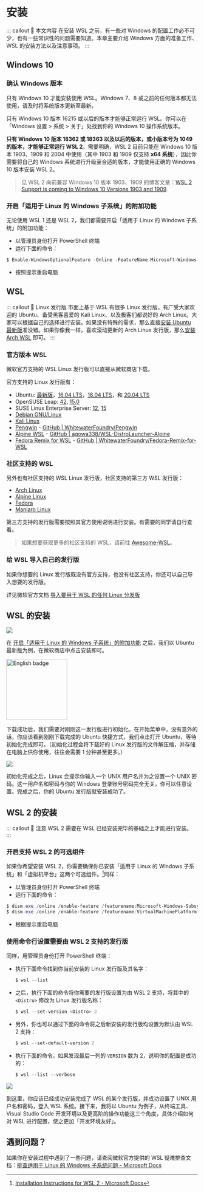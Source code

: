 # 安装

::: callout 🍫 本文内容
在安装 WSL 之前，有一些对 Windows 的配置工作必不可少，也有一些常识性的问题需要知道。本章主要介绍 Windows 方面的准备工作、WSL 的安装方法以及注意事项。
:::

## Windows 10

### 确认 Windows 版本

只有 Windows 10 才能安装使用 WSL。Windows 7、8 或之前的任何版本都无法使用，请及时将系统版本更新至最新。

只有 Windows 10 版本 16215 或以后的版本才能够正常运行 WSL。你可以在「Windows 设置 > 系统 > 关于」处找到你的 Windows 10 操作系统版本。

**只有 Windows 10 版本 18362 或 18363 以及以后的版本，或小版本号为 1049 的版本，才能够正常运行 WSL 2**。需要明确，WSL 2 目前只能在 Windows 10 版本 1903、1909 和 2004 中使用（其中 1903 和 1909 仅支持 **x64 系统**），因此你需要将自己的 Windows 系统进行升级至合适的版本，才能使用正确的 Windows 10 版本安装 WSL 2。

> 见 WSL 2 向前兼容 Windows 10 版本 1903、1909 的博客文章：[WSL 2 Support is coming to Windows 10 Versions 1903 and 1909](https://devblogs.microsoft.com/commandline/wsl-2-support-is-coming-to-windows-10-versions-1903-and-1909/).

### 开启「适用于 Linux 的 Windows 子系统」的附加功能

无论使用 WSL 1 还是 WSL 2，我们都需要开启「适用于 Linux 的 Windows 子系统」的附加功能：

- 以管理员身份打开 PowerShell 终端
- 运行下面的命令：

```powershell
$ Enable-WindowsOptionalFeature -Online -FeatureName Microsoft-Windows-Subsystem-Linux
```

- 按照提示重启电脑

## WSL

::: callout 🍰 Linux 发行版
市面上基于 WSL 有很多 Linux 发行版，有广受大家欢迎的 Ubuntu、备受黑客喜爱的 Kali Linux、以及极客们都说好的 Arch Linux。大家可以根据自己的选择进行安装。如果没有特殊的需求，那么直接[安装 Ubuntu 最新版](https://www.microsoft.com/store/productId/9NBLGGH4MSV6)准没错。如果你像我一样，喜欢滚动更新的 Arch Linux 发行版，那么[安装 Arch WSL](https://github.com/yuk7/ArchWSL) 即可。
:::

### 官方版本 WSL

微软官方支持的 WSL Linux 发行版可以直接从微软商店下载。

官方支持的 Linux 发行版有：

- Ubuntu: [最新版](https://www.microsoft.com/store/productId/9NBLGGH4MSV6)，[16.04 LTS](https://www.microsoft.com/store/productId/9PJN388HP8C9)，[18.04 LTS](https://www.microsoft.com/store/productId/9N9TNGVNDL3Q)，和 [20.04 LTS](https://www.microsoft.com/p/ubuntu-2004-lts/9n6svws3rx71)
- OpenSUSE Leap: [42](https://www.microsoft.com/store/productId/9NJVJTS82TJX), [15.0](https://www.microsoft.com/store/productId/9N1TB6FPVJ8C)
- SUSE Linux Enterprise Server: [12](https://www.microsoft.com/store/productId/9P32MWBH6CNS), [15](https://www.microsoft.com/store/productId/9PMW35D7FNLX)
- [Debian GNU/Linux](https://www.microsoft.com/store/productId/9MSVKQC78PK6)
- [Kali Linux](https://www.microsoft.com/store/productId/9PKR34TNCV07)
- [Pengwin](https://www.microsoft.com/store/productId/9NV1GV1PXZ6P) - [GitHub | WhitewaterFoundry/Pengwin](https://github.com/WhitewaterFoundry/Pengwin)<Badge text="付费"/>
- [Alpine WSL](https://www.microsoft.com/store/productId/9P804CRF0395) - [GitHub | agowa338/WSL-DistroLauncher-Alpine](https://github.com/agowa338/WSL-DistroLauncher-Alpine)
- [Fedora Remix for WSL](https://www.microsoft.com/en-us/p/fedora-remix-for-wsl/9n6gdm4k2hnc) - [GitHub | WhitewaterFoundry/Fedora-Remix-for-WSL](https://github.com/WhitewaterFoundry/Fedora-Remix-for-WSL) <Badge text="付费"/>

### 社区支持的 WSL

另外也有社区支持的 WSL Linux 发行版，社区支持的第三方 WSL 发行版：

- [Arch Linux](https://github.com/yuk7/ArchWSL)
- [Alpine Linux](https://github.com/yuk7/AlpineWSL)
- [Fedora](https://github.com/yosukes-dev/FedoraWSL)
- [Manjaro Linux](https://github.com/sileshn/ManjaroWSL)

第三方支持的发行版需要按照其官方使用说明进行安装。有需要的同学请自行查看。

> 如果想要获取更多的社区支持的 WSL，请前往 [Awesome-WSL](https://github.com/sirredbeard/Awesome-WSL#unofficial-distributions)。

### 给 WSL 导入自己的发行版

如果你想要的 Linux 发行版既没有官方支持，也没有社区支持，你还可以自己导入想要的发行版。

详见微软官方文档 [导入要用于 WSL 的任何 Linux 分发版](https://docs.microsoft.com/zh-cn/windows/wsl/use-custom-distro)

## WSL 的安装

![](https://cdn.spencer.felinae98.cn/github/2020/09/200902_220319.png)

在 [开启「适用于 Linux 的 Windows 子系统」的附加功能](#开启「适用于-linux-的-windows-子系统」的附加功能) 之后，我们以 Ubuntu 最新版为例，在微软商店中点击安装即可。

<a href='//www.microsoft.com/store/apps/9nblggh4msv6?cid=storebadge&ocid=badge'><img src='https://assets.windowsphone.com/85864462-9c82-451e-9355-a3d5f874397a/English_get-it-from-MS_InvariantCulture_Default.png' alt='English badge' style='width: 160px;'/></a>

下载成功后，我们需要对刚刚这一发行版进行初始化。在开始菜单中，没有意外的话，你应该看到刚刚下载完成的 Ubuntu 快捷方式，我们点击打开 Ubuntu，等待初始化完成即可。（初始化过程会将下载好的 Linux 发行版的文件解压缩，并存储在电脑上供你使用，往往会需要 1 分钟甚至更多。）

![](https://cdn.spencer.felinae98.cn/github/2020/09/200902_220319-1.png)

初始化完成之后，Linux 会提示你输入一个 UNIX 用户名并为之设置一个 UNIX 密码。这一用户名和密码与你的 Windows 登录账号密码完全无关，你可以任意设置。完成之后，你的 Ubuntu 发行版就安装成功了。

## WSL 2 的安装

::: callout 🧊 注意
WSL 2 需要在 WSL 已经安装完毕的基础之上才能进行安装。
:::

### 开启支持 WSL 2 的可选组件

如果你希望安装 WSL 2，你需要确保你已安装「适用于 Linux 的 Windows 子系统」和「虚拟机平台」这两个可选组件。[^1]同样：

- 以管理员身份打开 PowerShell 终端
- 运行下面的命令：

```powershell
$ dism.exe /online /enable-feature /featurename:Microsoft-Windows-Subsystem-Linux /all /norestart
$ dism.exe /online /enable-feature /featurename:VirtualMachinePlatform /all /norestart
```

- 根据提示重启电脑

### 使用命令行设置需要由 WSL 2 支持的发行版

同样，用管理员身份打开 PowerShell 终端：

- 执行下面命令找到你当前安装的 Linux 发行版及其名字：

  ```powershell
  $ wsl --list
  ```

- 之后，执行下面的命令将你需要的发行版设置为由 WSL 2 支持，将其中的 `<Distro>` 修改为 Linux 发行版名称：

  ```powershell
  $ wsl --set-version <Distro> 2
  ```

- 另外，你也可以通过下面的命令将之后新安装的发行版均设置为默认由 WSL 2 支持：

  ```powershell
  $ wsl --set-default-version 2
  ```

- 执行下面的命令，如果发现最后一列的 `VERSION` 数为 2，说明你的配置是成功的：

  ```powershell
  $ wsl --list --verbose
  ```

![](https://cdn.spencer.felinae98.cn/github/2020/09/200902_220319-2.png)

到这里，你应该已经成功安装完成了 WSL 的某个发行版，并成功设置了 UNIX 用户名和密码，登入 WSL 系统。接下来，我将以 Ubuntu 为例子，从终端工具、Visual Studio Code 开发环境以及更高阶的操作功能这三个角度，具体介绍如何对 WSL 进行配置，使之更加「开发环境友好」。

## 遇到问题？

如果你在安装过程中遇到了一些问题，请查阅微软官方提供的 WSL 疑难排查文档：[排查适用于 Linux 的 Windows 子系统问题 - Microsoft Docs](https://docs.microsoft.com/zh-cn/windows/wsl/troubleshooting)

[^1]: [Installation Instructions for WSL 2 - Microsoft Docs](https://docs.microsoft.com/en-us/windows/wsl/wsl2-install)

